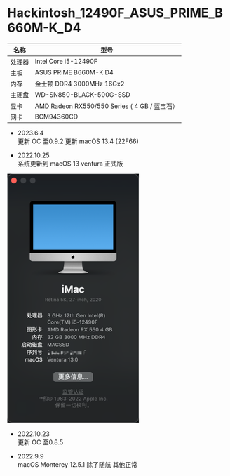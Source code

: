# Hackintosh_12490F_ASUS_PRIME_B660M-K_D4
| 名称 | 型号 |
| ---- | ---- |
| 处理器 | Intel Core i5-12490F
| 主板 | ASUS PRIME B660M-K D4 
| 内存 | 金士顿 DDR4 3000MHz 16Gx2
| 主硬盘 | WD-SN850-BLACK-500G-SSD
| 显卡 | AMD Radeon RX550/550 Series ( 4 GB / 蓝宝石）
| 网卡 | BCM94360CD

- 2023.6.4<br> 
更新 OC 至0.9.2
更新 macOS 13.4 (22F66)

- 2022.10.25<br> 
系统更新到 macOS 13 ventura 正式版
<img src="https://github.com/lookhang/Hackintosh_12490F_ASUS_PRIME_B660M-K_D4/raw/master/macos13.png" width="300px" />

- 2022.10.23<br> 
更新 OC 至0.8.5

- 2022.9.9 <br> 
macOS Monterey 12.5.1 除了随航 其他正常
